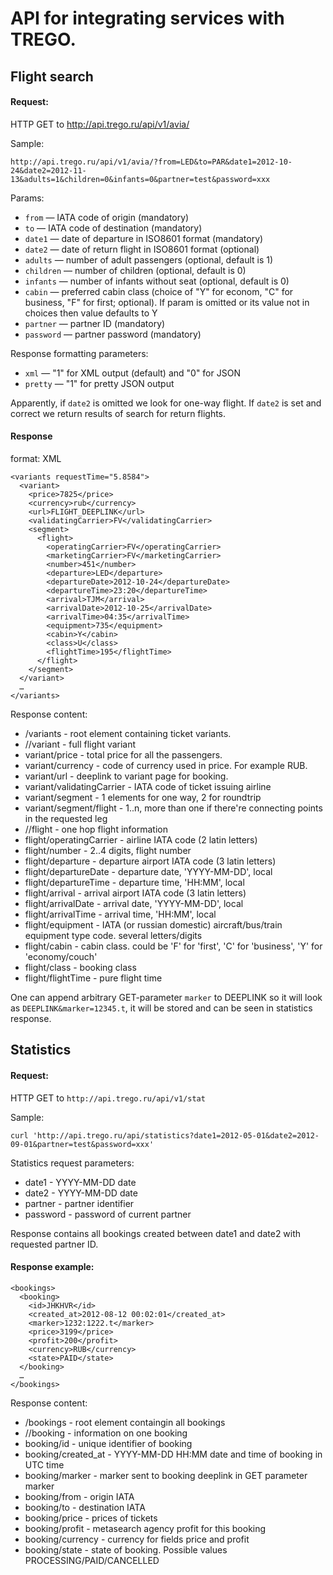 # API for integrating services with TREGO.

## Flight search

#### Request:
HTTP GET to http://api.trego.ru/api/v1/avia/

Sample:
```
http://api.trego.ru/api/v1/avia/?from=LED&to=PAR&date1=2012-10-24&date2=2012-11-13&adults=1&children=0&infants=0&partner=test&password=xxx
```

Params:

 * `from` — IATA code of origin (mandatory)
 * `to` — IATA code of destination (mandatory)
 * `date1` — date of departure in ISO8601 format (mandatory)
 * `date2` — date of return flight in ISO8601 format (optional)
 * `adults` — number of adult passengers (optional, default is 1)
 * `children` — number of children (optional, default is 0)
 * `infants` — number of infants without seat (optional, default is 0)
 * `cabin` — preferred cabin class (choice of "Y" for econom, "C" for business, "F" for first; optional). If param is omitted or its value not in choices then  value defaults to Y
 * `partner` — partner ID (mandatory)
 * `password` — partner password (mandatory)

Response formatting parameters:

 * `xml` — "1" for XML output (default) and "0" for JSON
 * `pretty` — "1" for pretty JSON output

Apparently, if `date2` is omitted we look for one-way flight. If `date2` is set and correct we return results of search for return flights.

#### Response 
format: XML

```
<variants requestTime="5.8584">
  <variant>
    <price>7825</price>
    <currency>rub</currency>
    <url>FLIGHT_DEEPLINK</url>
    <validatingCarrier>FV</validatingCarrier>
    <segment>
      <flight>
        <operatingCarrier>FV</operatingCarrier>
        <marketingCarrier>FV</marketingCarrier>
        <number>451</number>
        <departure>LED</departure>
        <departureDate>2012-10-24</departureDate>
        <departureTime>23:20</departureTime>
        <arrival>TJM</arrival>
        <arrivalDate>2012-10-25</arrivalDate>
        <arrivalTime>04:35</arrivalTime>
        <equipment>735</equipment>
        <cabin>Y</cabin>
        <class>U</class>
        <flightTime>195</flightTime>
      </flight>
    </segment>
  </variant>
  …
</variants>
```

Response content:

 *  /variants - root element containing ticket variants.
 *  //variant - full flight variant
 *  variant/price - total price for all the passengers.
 *  variant/currency - code of currency used in price. For example RUB.
 *  variant/url - deeplink to variant page for booking.
 *  variant/validatingCarrier - IATA code of ticket issuing airline
 *  variant/segment - 1 elements for one way, 2 for roundtrip
 *  variant/segment/flight - 1..n, more than one if there're connecting points in the requested leg
 *  //flight - one hop flight information
 *  flight/operatingCarrier - airline IATA code (2 latin letters)
 *  flight/number - 2..4 digits, flight number
 *  flight/departure - departure airport IATA code (3 latin letters)
 *  flight/departureDate - departure date, 'YYYY-MM-DD', local
 *  flight/departureTime - departure time, 'HH:MM', local
 *  flight/arrival - arrival airport IATA code (3 latin letters)
 *  flight/arrivalDate - arrival date, 'YYYY-MM-DD', local
 *  flight/arrivalTime - arrival time, 'HH:MM', local
 *  flight/equipment - IATA (or russian domestic) aircraft/bus/train equipment type code. several letters/digits
 *  flight/cabin - cabin class. could be 'F' for 'first', 'C' for 'business', 'Y' for 'economy/couch'
 *  flight/class - booking class
 *  flight/flightTime - pure flight time

One can append arbitrary GET-parameter `marker` to DEEPLINK so it will look as `DEEPLINK&marker=12345.t`, it will be stored and can be seen in statistics response.


## Statistics

#### Request:

HTTP GET to `http://api.trego.ru/api/v1/stat`

Sample:
```
curl 'http://api.trego.ru/api/statistics?date1=2012-05-01&date2=2012-09-01&partner=test&password=xxx'
```

Statistics request parameters:

 *  date1 - YYYY-MM-DD date
 *  date2 - YYYY-MM-DD date
 *  partner - partner identifier
 *  password - password of current partner

Response contains all bookings created between date1 and date2 with requested partner ID.

#### Response example:

```
<bookings>
  <booking>
    <id>JHKHVR</id>
    <created_at>2012-08-12 00:02:01</created_at>
    <marker>1232:1222.t</marker>
    <price>3199</price>
    <profit>200</profit>
    <currency>RUB</currency>
    <state>PAID</state>
  </booking>
  …
</bookings>
```

Response content:

 *  /bookings - root element containgin all bookings
 *  //booking - information on one booking
 *  booking/id - unique identifier of booking
 *  booking/created_at - YYYY-MM-DD HH:MM date and time of booking in UTC time
 *  booking/marker - marker sent to booking deeplink in GET parameter marker
 *  booking/from - origin IATA
 *  booking/to - destination IATA
 *  booking/price - prices of tickets
 *  booking/profit - metasearch agency profit for this booking
 *  booking/currency - currency for fields price and profit
 *  booking/state - state of booking. Possible values PROCESSING/PAID/CANCELLED
